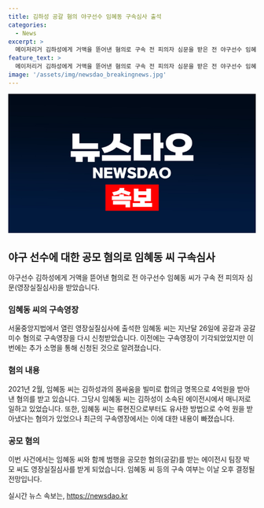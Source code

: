 ```yaml
---
title: 김하성 공갈 혐의 야구선수 임혜동 구속심사 출석
categories:
  - News
excerpt: >
  메이저리거 김하성에게 거액을 뜯어낸 혐의로 구속 전 피의자 심문을 받은 전 야구선수 임혜동 씨. 경찰은 이날 영장실질심사를 열고 임 씨에 대한 공갈과 공갈미수 혐의로 구속영장을 다시 신청했습니다. 2021년 2월에 발생한 사건에서 김 씨와 몸싸움을 벌인 후 합의금 명목으로 4억원을 받아낸 혐의를 받고 있습니다. 또한, 김 씨로부터 추가로 돈을 요구하다 거부당한 것으로 알려졌으며, 에이전시 팀장도 공모 혐의로 구속심사를 받을 예정입니다. 결정은 이날 오후 예상됩니다.
feature_text: >
  메이저리거 김하성에게 거액을 뜯어낸 혐의로 구속 전 피의자 심문을 받은 전 야구선수 임혜동 씨. 경찰은 이날 영장실질심사를 열고 임 씨에 대한 공갈과 공갈미수 혐의로 구속영장을 다시 신청했습니다. 2021년 2월에 발생한 사건에서 김 씨와 몸싸움을 벌인 후 합의금 명목으로 4억원을 받아낸 혐의를 받고 있습니다. 또한, 김 씨로부터 추가로 돈을 요구하다 거부당한 것으로 알려졌으며, 에이전시 팀장도 공모 혐의로 구속심사를 받을 예정입니다. 결정은 이날 오후 예상됩니다.
image: '/assets/img/newsdao_breakingnews.jpg'
---
```


<p><img src="/assets/img/newsdao_breakingnews.jpg" alt="koreaapp 속보" /></p>

<h2 data-ke-size="size26">야구 선수에 대한 공모 혐의로 임혜동 씨 구속심사</h2>

<p data-ke-size="size16">야구선수 김하성에게 거액을 뜯어낸 혐의로 전 야구선수 임혜동 씨가 구속 전 피의자 심문(영장실질심사)을 받았습니다.</p>

<h3>임혜동 씨의 구속영장</h3>

<p data-ke-size="size16">서울중앙지법에서 열린 영장실질심사에 출석한 임혜동 씨는 지난달 26일에 공갈과 공갈미수 혐의로 구속영장을 다시 신청받았습니다. 이전에는 구속영장이 기각되었었지만 이번에는 추가 소명을 통해 신청된 것으로 알려졌습니다.</p>

<h3>혐의 내용</h3>

<p data-ke-size="size16">2021년 2월, 임혜동 씨는 김하성과의 몸싸움을 빌미로 합의금 명목으로 4억원을 받아낸 혐의를 받고 있습니다. 그당시 임혜동 씨는 김하성이 소속된 에이전시에서 매니저로 일하고 있었습니다. 또한, 임혜동 씨는 류현진으로부터도 유사한 방법으로 수억 원을 받아냈다는 혐의가 있었으나 최근의 구속영장에서는 이에 대한 내용이 빠졌습니다.</p>

<h3>공모 혐의</h3>

<p data-ke-size="size16">이번 사건에서는 임혜동 씨와 함께 범행을 공모한 혐의(공갈)를 받는 에이전시 팀장 박모 씨도 영장실질심사를 받게 되었습니다. 임혜동 씨 등의 구속 여부는 이날 오후 결정될 전망입니다.</p>
실시간 뉴스 속보는, <a href="https://newsdao.kr" rel="dofollow">https://newsdao.kr</a>


